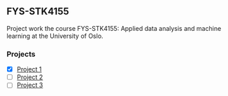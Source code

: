 ## FYS-STK4155
Project work the course FYS-STK4155: Applied data analysis and machine learning at the University of Oslo.

### Projects
- [x] [Project 1](project1/) 
- [ ] [Project 2](project2/) 
- [ ] [Project 3](project3/) 
